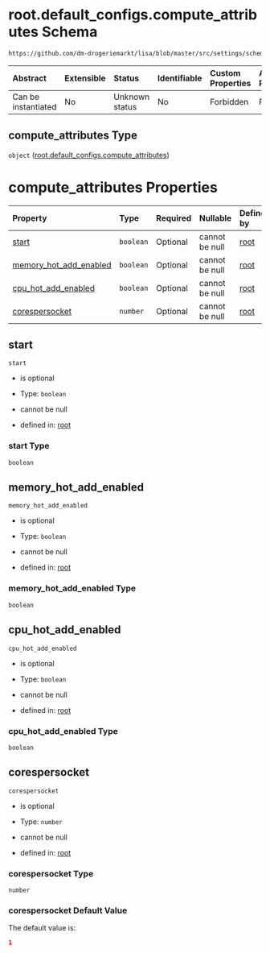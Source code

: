 # root.default_configs.compute_attributes Schema

```txt
https://github.com/dm-drogeriemarkt/lisa/blob/master/src/settings/schema.json#/properties/default_configs/properties/compute_attributes
```



| Abstract            | Extensible | Status         | Identifiable | Custom Properties | Additional Properties | Access Restrictions | Defined In                                                                              |
| :------------------ | :--------- | :------------- | :----------- | :---------------- | :-------------------- | :------------------ | :-------------------------------------------------------------------------------------- |
| Can be instantiated | No         | Unknown status | No           | Forbidden         | Forbidden             | none                | [settings.schema.json*](../../src/settings/settings.schema.json "open original schema") |

## compute_attributes Type

`object` ([root.default_configs.compute_attributes](settings-properties-rootdefault_configs-properties-rootdefault_configscompute_attributes.md))

# compute_attributes Properties

| Property                                          | Type      | Required | Nullable       | Defined by                                                                                                                                                                                                                                                                                                        |
| :------------------------------------------------ | :-------- | :------- | :------------- | :---------------------------------------------------------------------------------------------------------------------------------------------------------------------------------------------------------------------------------------------------------------------------------------------------------------- |
| [start](#start)                                   | `boolean` | Optional | cannot be null | [root](settings-properties-rootdefault_configs-properties-rootdefault_configscompute_attributes-properties-start.md "https://github.com/dm-drogeriemarkt/lisa/blob/master/src/settings/schema.json#/properties/default_configs/properties/compute_attributes/properties/start")                                   |
| [memory_hot_add_enabled](#memory_hot_add_enabled) | `boolean` | Optional | cannot be null | [root](settings-properties-rootdefault_configs-properties-rootdefault_configscompute_attributes-properties-memory_hot_add_enabled.md "https://github.com/dm-drogeriemarkt/lisa/blob/master/src/settings/schema.json#/properties/default_configs/properties/compute_attributes/properties/memory_hot_add_enabled") |
| [cpu_hot_add_enabled](#cpu_hot_add_enabled)       | `boolean` | Optional | cannot be null | [root](settings-properties-rootdefault_configs-properties-rootdefault_configscompute_attributes-properties-cpu_hot_add_enabled.md "https://github.com/dm-drogeriemarkt/lisa/blob/master/src/settings/schema.json#/properties/default_configs/properties/compute_attributes/properties/cpu_hot_add_enabled")       |
| [corespersocket](#corespersocket)                 | `number`  | Optional | cannot be null | [root](settings-properties-rootdefault_configs-properties-rootdefault_configscompute_attributes-properties-corespersocket.md "https://github.com/dm-drogeriemarkt/lisa/blob/master/src/settings/schema.json#/properties/default_configs/properties/compute_attributes/properties/corespersocket")                 |

## start



`start`

*   is optional

*   Type: `boolean`

*   cannot be null

*   defined in: [root](settings-properties-rootdefault_configs-properties-rootdefault_configscompute_attributes-properties-start.md "https://github.com/dm-drogeriemarkt/lisa/blob/master/src/settings/schema.json#/properties/default_configs/properties/compute_attributes/properties/start")

### start Type

`boolean`

## memory_hot_add_enabled



`memory_hot_add_enabled`

*   is optional

*   Type: `boolean`

*   cannot be null

*   defined in: [root](settings-properties-rootdefault_configs-properties-rootdefault_configscompute_attributes-properties-memory_hot_add_enabled.md "https://github.com/dm-drogeriemarkt/lisa/blob/master/src/settings/schema.json#/properties/default_configs/properties/compute_attributes/properties/memory_hot_add_enabled")

### memory_hot_add_enabled Type

`boolean`

## cpu_hot_add_enabled



`cpu_hot_add_enabled`

*   is optional

*   Type: `boolean`

*   cannot be null

*   defined in: [root](settings-properties-rootdefault_configs-properties-rootdefault_configscompute_attributes-properties-cpu_hot_add_enabled.md "https://github.com/dm-drogeriemarkt/lisa/blob/master/src/settings/schema.json#/properties/default_configs/properties/compute_attributes/properties/cpu_hot_add_enabled")

### cpu_hot_add_enabled Type

`boolean`

## corespersocket



`corespersocket`

*   is optional

*   Type: `number`

*   cannot be null

*   defined in: [root](settings-properties-rootdefault_configs-properties-rootdefault_configscompute_attributes-properties-corespersocket.md "https://github.com/dm-drogeriemarkt/lisa/blob/master/src/settings/schema.json#/properties/default_configs/properties/compute_attributes/properties/corespersocket")

### corespersocket Type

`number`

### corespersocket Default Value

The default value is:

```json
1
```
